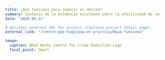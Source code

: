```yaml
---
title: ¿Qué funciona para reducir el delito?
summary: Síntesis de la evidencia existente sobre la efectividad de respuestas a problemas delictivos.
date: "2020-09-22"

# Optional external URL for project (replaces project detail page).
external_link: "/centro-pop-hugo/pop-en-practica/#que-funciona"

image:
  caption: What Works Centre for Crime Reduction Logo
  focal_point: Smart
---
```

